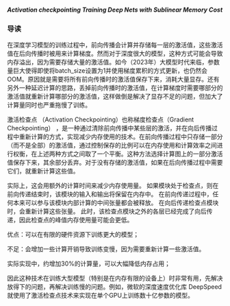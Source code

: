 ##### Activation checkpointing Training Deep Nets with Sublinear Memory Cost 

### 导读

在深度学习模型的训练过程中，前向传播会计算并存储每一层的激活值，这些激活值在后向传播时被用来计算梯度。然而对于深度很大的模型，这种方式可能会导致内存溢出，因为需要存储大量的激活值。如今（2023年）大模型时代来临，参数量巨大使得即使将batch_size设置为1并使用梯度累积的方式更新，也仍然会OOM。原因就是需要将所有前向传播时的激活值保存下来，消耗大量显存。还有另外一种延迟计算的思路，丢掉前向传播时的激活值，在计算梯度时需要哪部分的激活值就重新计算哪部分的激活值，这样做倒是解决了显存不足的问题，但加大了计算量同时也严重拖慢了训练。

激活检查点 （Activation Checkpointing）也称梯度检查点（Gradient Checkpointing） ，是一种通过清除前向传播中某些层的激活，并在向后传播过程中重新计算的方式，实现减少内存使用的技术。在前向传播过程中只存储一部分（而不是全部）的激活值，通过控制保存的比例可以在内存使用和计算效率之间进行权衡，在上述两种方式之间取了一个平衡。这种方法选择计算图上的一部分激活值保存下来，其余部分丢弃。对于没有存储的激活值，如果在后向传播过程中需要它们，就重新计算这些值。

 实际上，这会用额外的计算时间来减少内存使用量。 如果模块处于检查点，则在前向传递结束时，该模块的输入和输出将保留在内存中。 在前向传递过程中，任何本来可以参与该模块内部计算的中间张量都会被释放。 在向后传递检查点模块时，会重新计算这些张量。 此时，该检查点模块之外的各层已经完成了向后传递，因此检查点的峰值内存使用量可能会更低。

优点：可以在有限的硬件资源下训练更大的模型；

不足：会增加一些计算开销导致训练变慢，因为需要重新计算一些激活值。

实际实现中，约增加30%的计算量，可以大幅降低内存占用；

因此这种技术在训练大型模型（特别是在内存有限的设备上）时非常有用，先解决放得下的问题，再解决训练慢的问题。例如，微软的深度速度优化库 DeepSpeed 就使用了激活检查点技术来实现在单个GPU上训练数十亿参数的模型。







